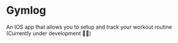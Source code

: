 # Gymlog
An IOS app that allows you to setup and track your workout routine
(Currently under development 👷🚧)
